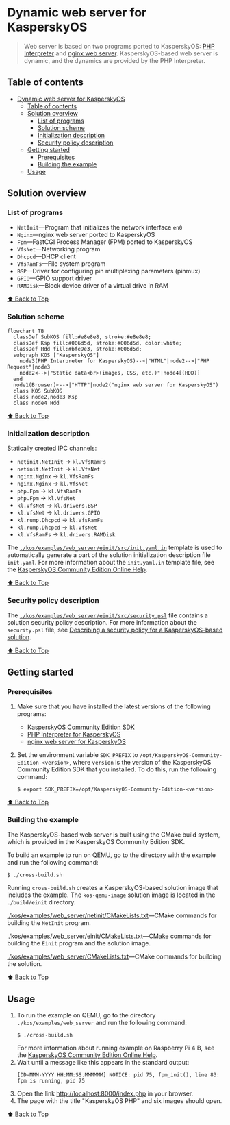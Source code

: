 # Dynamic web server for KasperskyOS

> Web server is based on two programs ported to KasperskyOS: [PHP Interpreter](https://github.com/TSDC-TEAM/php-src-kos) and [nginx web server](https://github.com/TSDC-TEAM/nginx-kos). KasperskyOS-based web server is dynamic, and the dynamics are provided by the PHP Interpreter.

## Table of contents
- [Dynamic web server for KasperskyOS](#dynamic-web-server-for-kasperskyos)
  - [Table of contents](#table-of-contents)
  - [Solution overview](#solution-overview)
    - [List of programs](#list-of-programs)
    - [Solution scheme](#solution-scheme)
    - [Initialization description](#initialization-description)
    - [Security policy description](#security-policy-description)
  - [Getting started](#getting-started)
    - [Prerequisites](#prerequisites)
    - [Building the example](#building-the-example)
  - [Usage](#usage)

## Solution overview

### List of programs

* `NetInit`—Program that initializes the network interface `en0`
* `Nginx`—nginx web server ported to KasperskyOS
* `Fpm`—FastCGI Process Manager (FPM) ported to KasperskyOS
* `VfsNet`—Networking program
* `Dhcpcd`—DHCP client
* `VfsRamFs`—File system program
* `BSP`—Driver for configuring pin multiplexing parameters (pinmux)
* `GPIO`—GPIO support driver
* `RAMDisk`—Block device driver of a virtual drive in RAM

[⬆ Back to Top](#Table-of-contents)

### Solution scheme

```mermaid
flowchart TB
  classDef SubKOS fill:#e8e8e8, stroke:#e8e8e8;
  classDef Ksp fill:#006d5d, stroke:#006d5d, color:white;
  classDef Hdd fill:#bfe9e3, stroke:#006d5d;
  subgraph KOS ["KasperskyOS"]
    node3(PHP Interpreter for KasperskyOS)-->|"HTML"|node2-->|"PHP Request"|node3
    node2<-->|"Static data<br>(images, CSS, etc.)"|node4[(HDD)]
  end
  node1(Browser)<-->|"HTTP"|node2("nginx web server for KasperskyOS")
  class KOS SubKOS
  class node2,node3 Ksp
  class node4 Hdd
```

[⬆ Back to Top](#Table-of-contents)

### Initialization description

Statically created IPC channels:

* `netinit.NetInit` → `kl.VfsRamFs`
* `netinit.NetInit` → `kl.VfsNet`
* `nginx.Nginx` → `kl.VfsRamFs`
* `nginx.Nginx` → `kl.VfsNet`
* `php.Fpm` → `kl.VfsRamFs`
* `php.Fpm` → `kl.VfsNet`
* `kl.VfsNet` → `kl.drivers.BSP`
* `kl.VfsNet` → `kl.drivers.GPIO`
* `kl.rump.Dhcpcd` → `kl.VfsRamFs`
* `kl.rump.Dhcpcd` → `kl.VfsNet`
* `kl.VfsRamFs` → `kl.drivers.RAMDisk`

The [`./kos/examples/web_server/einit/src/init.yaml.in`](kos/examples/web_server/einit/src/init.yaml.in) template is used to automatically generate a part of the solution initialization description file `init.yaml`. For more information about the `init.yaml.in` template file, see the [KasperskyOS Community Edition Online Help](https://support.kaspersky.com/help/KCE/1.1/en-US/cmake_yaml_templates.htm).

[⬆ Back to Top](#Table-of-contents)

### Security policy description

The [`./kos/examples/web_server/einit/src/security.psl`](kos/examples/web_server/einit/src/security.psl) file contains a solution security policy description. For more information about the `security.psl` file, see [Describing a security policy for a KasperskyOS-based solution](https://support.kaspersky.com/help/KCE/1.1/en-US/ssp_descr.htm).

[⬆ Back to Top](#Table-of-contents)

## Getting started

### Prerequisites

1. Make sure that you have installed the latest versions of the following programs:

   * [KasperskyOS Community Edition SDK](https://os.kaspersky.com/development/)
   * [PHP Interpreter for KasperskyOS](https://github.com/TSDC-TEAM/php-src-kos)
   * [nginx web server for KasperskyOS](https://github.com/TSDC-TEAM/nginx-kos)
1. Set the environment variable `SDK_PREFIX` to `/opt/KasperskyOS-Community-Edition-<version>`, where `version` is the version of the KasperskyOS Community Edition SDK that you installed. To do this, run the following command:
   ```
   $ export SDK_PREFIX=/opt/KasperskyOS-Community-Edition-<version>
   ```

[⬆ Back to Top](#Table-of-contents)

### Building the example

The KasperskyOS-based web server is built using the CMake build system, which is provided in the KasperskyOS Community Edition SDK.

To build an example to run on QEMU, go to the directory with the example and run the following command:
```
$ ./cross-build.sh
```
Running `cross-build.sh` creates a KasperskyOS-based solution image that includes the example. The `kos-qemu-image` solution image is located in the `./build/einit` directory.

[./kos/examples/web_server/netinit/CMakeLists.txt](kos/examples/web_server/netinit/CMakeLists.txt)—CMake commands for building the `NetInit` program.

[./kos/examples/web_server/einit/CMakeLists.txt](kos/examples/web_server/einit/CMakeLists.txt)—CMake commands for building the `Einit` program and the solution image.

[./kos/examples/web_server/CMakeLists.txt](kos/examples/web_server/CMakeLists.txt)—CMake commands for building the solution.

[⬆ Back to Top](#Table-of-contents)

## Usage

1. To run the example on QEMU, go to the directory `./kos/examples/web_server` and run the following command:
   ```
   $ ./cross-build.sh
   ```
   For more information about running example on Raspberry Pi 4 B, see the [KasperskyOS Community Edition Online Help](https://support.kaspersky.com/help/KCE/1.1/en-US/running_sample_programs_rpi.htm).
1. Wait until a message like this appears in the standard output:
    ```
    [DD-MMM-YYYY HH:MM:SS.MMMMMM] NOTICE: pid 75, fpm_init(), line 83: fpm is running, pid 75
    ```
1. Open the link <http://localhost:8000/index.php> in your browser.
1. The page with the title "KasperskyOS PHP" and six images should open.

[⬆ Back to Top](#Table-of-contents)
